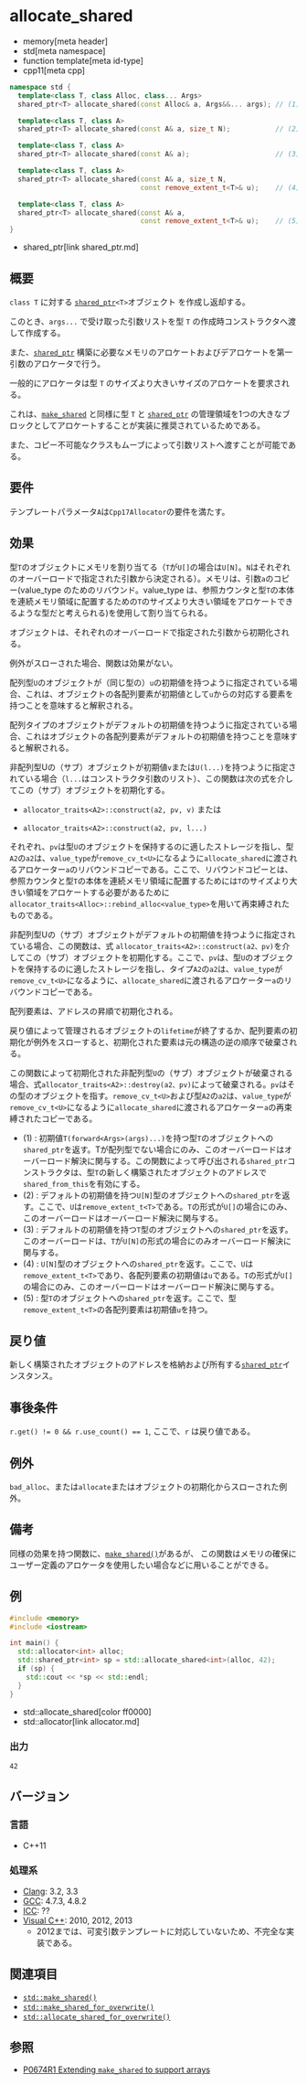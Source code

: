 # allocate_shared
* memory[meta header]
* std[meta namespace]
* function template[meta id-type]
* cpp11[meta cpp]

```cpp
namespace std {
  template<class T, class Alloc, class... Args>
  shared_ptr<T> allocate_shared(const Alloc& a, Args&&... args); // (1)

  template<class T, class A>
  shared_ptr<T> allocate_shared(const A& a, size_t N);           // (2) C++20 から

  template<class T, class A>
  shared_ptr<T> allocate_shared(const A& a);                     // (3) C++20 から

  template<class T, class A>
  shared_ptr<T> allocate_shared(const A& a, size_t N,
                                const remove_extent_t<T>& u);    // (4) C++20 から

  template<class T, class A>
  shared_ptr<T> allocate_shared(const A& a,
                                const remove_extent_t<T>& u);    // (5) C++20 から  
}
```
* shared_ptr[link shared_ptr.md]

## 概要
`class T` に対する [`shared_ptr`](shared_ptr.md)`<T>`オブジェクト を作成し返却する。

このとき、`args...` で受け取った引数リストを型 `T` の作成時コンストラクタへ渡して作成する。

また、[`shared_ptr`](shared_ptr.md) 構築に必要なメモリのアロケートおよびデアロケートを第一引数のアロケータで行う。

一般的にアロケータは型 `T` のサイズより大きいサイズのアロケートを要求される。

これは、[`make_shared`](/reference/memory/make_shared.md) と同様に型 `T` と [`shared_ptr`](shared_ptr.md) の管理領域を1つの大きなブロックとしてアロケートすることが実装に推奨されているためである。

また、コピー不可能なクラスもムーブによって引数リストへ渡すことが可能である。


## 要件
テンプレートパラメータ`A`は`Cpp17Allocator`の要件を満たす。


## 効果
型`T`のオブジェクトにメモリを割り当てる（`T`が`U[]`の場合は`U[N]`。`N`はそれぞれのオーバーロードで指定された引数から決定される）。メモリは、引数`a`のコピー(value_type のためのリバウンド。value_type は、参照カウンタと型`T`の本体を連続メモリ領域に配置するための`T`のサイズより大きい領域をアロケートできるような型だと考えられる)を使用して割り当てられる。

オブジェクトは、それぞれのオーバーロードで指定された引数から初期化される。

例外がスローされた場合、関数は効果がない。

配列型`U`のオブジェクトが（同じ型の）`u`の初期値を持つように指定されている場合、これは、オブジェクトの各配列要素が初期値として`u`からの対応する要素を持つことを意味すると解釈される。

配列タイプのオブジェクトがデフォルトの初期値を持つように指定されている場合、これはオブジェクトの各配列要素がデフォルトの初期値を持つことを意味すると解釈される。

非配列型Uの（サブ）オブジェクトが初期値`v`または`U(l...)`を持つように指定されている場合（`l...`はコンストラクタ引数のリスト）、この関数は次の式を介してこの（サブ）オブジェクトを初期化する。

- `allocator_traits<A2>::construct(a2, pv, v)` または

- `allocator_traits<A2>::construct(a2, pv, l...)`

それぞれ、`pv`は型`U`のオブジェクトを保持するのに適したストレージを指し、型`A2`の`a2`は、`value_type`が`remove_cv_t<U>`になるように`allocate_shared`に渡されるアロケーター`a`のリバウンドコピーである。ここで、リバウンドコピーとは、参照カウンタと型`T`の本体を連続メモリ領域に配置するためには`T`のサイズより大きい領域をアロケートする必要があるために`allocator_traits<Alloc>::rebind_alloc<value_type>`を用いて再束縛されたものである。

非配列型Uの（サブ）オブジェクトがデフォルトの初期値を持つように指定されている場合、この関数は、式 `allocator_traits<A2>::construct(a2、pv)`を介してこの（サブ）オブジェクトを初期化する。ここで、`pv`は、型`U`のオブジェクトを保持するのに適したストレージを指し、タイプ`A2`の`a2`は、`value_type`が`remove_cv_t<U>`になるように、`allocate_shared`に渡されるアロケーター`a`のリバウンドコピーである。

配列要素は、アドレスの昇順で初期化される。

戻り値によって管理されるオブジェクトの`lifetime`が終了するか、配列要素の初期化が例外をスローすると、初期化された要素は元の構造の逆の順序で破棄される。

この関数によって初期化された非配列型`U`の（サブ）オブジェクトが破棄される場合、式`allocator_traits<A2>::destroy(a2、pv)`によって破棄される。`pv`はその型のオブジェクトを指す。`remove_cv_t<U>`および型`A2`の`a2`は、`value_type`が`remove_cv_t<U>`になるように`allocate_shared`に渡されるアロケーター`a`の再束縛されたコピーである。

- (1) : 初期値`T(forward<Args>(args)...)`を持つ型`T`のオブジェクトへの`shared_ptr`を返す。Tが配列型でない場合にのみ、このオーバーロードはオーバーロード解決に関与する。この関数によって呼び出される`shared_ptr`コンストラクタは、型`T`の新しく構築されたオブジェクトのアドレスで`shared_from_this`を有効にする。
- (2) : デフォルトの初期値を持つ`U[N]`型のオブジェクトへの`shared_ptr`を返す。ここで、`U`は`remove_extent_t<T>`である。`T`の形式が`U[]`の場合にのみ、このオーバーロードはオーバーロード解決に関与する。
- (3) : デフォルトの初期値を持つ`T`型のオブジェクトへの`shared_ptr`を返す。このオーバーロードは、`T`が`U[N]`の形式の場合にのみオーバーロード解決に関与する。
- (4) : `U[N]`型のオブジェクトへの`shared_ptr`を返す。ここで、`U`は`remove_extent_t<T>`であり、各配列要素の初期値は`u`である。`T`の形式が`U[]`の場合にのみ、このオーバーロードはオーバーロード解決に関与する。
- (5) : 型`T`のオブジェクトへの`shared_ptr`を返す。ここで、型`remove_extent_t<T>`の各配列要素は初期値`u`を持つ。

## 戻り値
新しく構築されたオブジェクトのアドレスを格納および所有する[`shared_ptr`](shared_ptr.md)インスタンス。


## 事後条件
`r.get() != 0 && r.use_count() == 1`, ここで、`r` は戻り値である。


## 例外
`bad_alloc`、または`allocate`またはオブジェクトの初期化からスローされた例外。


## 備考
同様の効果を持つ関数に、[`make_shared()`](make_shared.md)があるが、
この関数はメモリの確保にユーザー定義のアロケータを使用したい場合などに用いることができる。


## 例
```cpp example
#include <memory>
#include <iostream>

int main() {
  std::allocator<int> alloc;
  std::shared_ptr<int> sp = std::allocate_shared<int>(alloc, 42);
  if (sp) {
    std::cout << *sp << std::endl;
  }
}
```
* std::allocate_shared[color ff0000]
* std::allocator[link allocator.md]

### 出力
```
42
```

## バージョン
### 言語
- C++11

### 処理系
- [Clang](/implementation.md#clang): 3.2, 3.3
- [GCC](/implementation.md#gcc): 4.7.3, 4.8.2
- [ICC](/implementation.md#icc): ??
- [Visual C++](/implementation.md#visual_cpp): 2010, 2012, 2013
    - 2012までは、可変引数テンプレートに対応していないため、不完全な実装である。


## 関連項目
- [`std::make_shared()`](make_shared.md)
- [`std::make_shared_for_overwrite()`](make_shared_for_overwrite.md)
- [`std::allocate_shared_for_overwrite()`](allocate_shared_for_overwrite.md)


## 参照
- [P0674R1 Extending `make_shared` to support arrays](http://www.open-std.org/jtc1/sc22/wg21/docs/papers/2017/p0674r1.html)

